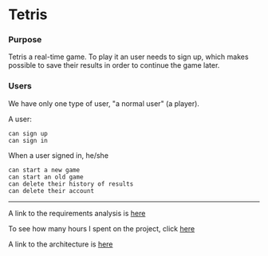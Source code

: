 # Tetris

### Purpose

Tetris a real-time game. To play it an user needs to sign up, which makes possible to save their results in order to continue the game later.

### Users

We have only one type of user, "a normal user" (a player).

A user:

    can sign up
    can sign in

When a user signed in, he/she

    can start a new game
    can start an old game
    can delete their history of results
    can delete their account

---------------------------

A link to the requirements analysis is [here](https://github.com/alisa1eli/ot-harjoitustyo/blob/master/documentation/RequirementsAnalysis.md)

To see how many hours I spent on the project, click [here](https://github.com/alisa1eli/ot-harjoitustyo/blob/master/documentation/Hours%20spent%20on%20the%20project.md)

A link to the architecture is [here](https://github.com/alisa1eli/ot-harjoitustyo/blob/master/documentation/Architecture.md)
